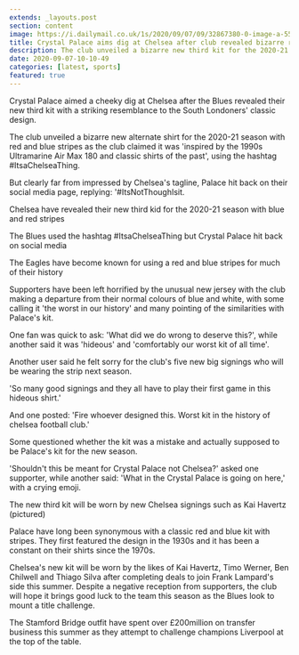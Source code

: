```yaml
---
extends: _layouts.post
section: content
image: https://i.dailymail.co.uk/1s/2020/09/07/09/32867380-0-image-a-55_1599467741266.jpg 
title: Crystal Palace aims dig at Chelsea after club revealed bizarre red and blue striped third kit 
description: The club unveiled a bizarre new third kit for the 2020-21 season with red and blue stripes as the club used the hashtag ItsaChelseaThing, with Crystal Palace far from impressed. 
date: 2020-09-07-10-10-49 
categories: [latest, sports] 
featured: true 
--- 
```

Crystal Palace aimed a cheeky dig at Chelsea after the Blues revealed their new third kit with a striking resemblance to the South Londoners' classic design.

The club unveiled a bizarre new alternate shirt for the 2020-21 season with red and blue stripes as the club claimed it was 'inspired by the 1990s Ultramarine Air Max 180 and classic shirts of the past', using the hashtag #ItsaChelseaThing. 

But clearly far from impressed by Chelsea's tagline, Palace hit back on their social media page, replying: '#ItsNotThoughIsit.

Chelsea have revealed their new third kid for the 2020-21 season with blue and red stripes 

The Blues used the hashtag #ItsaChelseaThing but Crystal Palace hit back on social media 

The Eagles have become known for using a red and blue stripes for much of their history

Supporters have been left horrified by the unusual new jersey with the club making a departure from their normal colours of blue and white, with some calling it 'the worst in our history' and many pointing of the similarities with Palace's kit.

One fan was quick to ask: 'What did we do wrong to deserve this?', while another said it was 'hideous' and 'comfortably our worst kit of all time'.

Another user said he felt sorry for the club's five new big signings who will be wearing the strip next season.











'So many good signings and they all have to play their first game in this hideous shirt.'

And one posted: 'Fire whoever designed this. Worst kit in the history of chelsea football club.'

Some questioned whether the kit was a mistake and actually supposed to be Palace's kit for the new season. 

'Shouldn't this be meant for Crystal Palace not Chelsea?' asked one supporter, while another said: 'What in the Crystal Palace is going on here,' with a crying emoji. 

The new third kit will be worn by new Chelsea signings such as Kai Havertz (pictured) 

Palace have long been synonymous with a classic red and blue kit with stripes. They first featured the design in the 1930s and it has been a constant on their shirts since the 1970s.

Chelsea's new kit will be worn by the likes of Kai Havertz, Timo Werner, Ben Chilwell and Thiago Silva after completing deals to join Frank Lampard's side this summer. Despite a negative reception from supporters, the club will hope it brings good luck to the team this season as the Blues look to mount a title challenge. 

The Stamford Bridge outfit have spent over £200million on transfer business this summer as they attempt to challenge champions Liverpool at the top of the table. 

